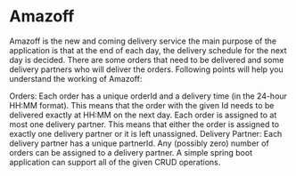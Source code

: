 # Amazoff

Amazoff is the new and coming delivery service the main purpose of the application is that at the end of each day, the delivery schedule for the next day is decided.
There are some orders that need to be delivered and some delivery partners who will deliver the orders. Following points will help you understand the working of Amazoff:

Orders:
Each order has a unique orderId and a delivery time (in the 24-hour HH:MM format). This means that the order with the given Id needs to be delivered exactly at HH:MM on the next day.
Each order is assigned to at most one delivery partner. This means that either the order is assigned to exactly one delivery partner or it is left unassigned.
Delivery Partner:
Each delivery partner has a unique partnerId.
Any (possibly zero) number of orders can be assigned to a delivery partner.
A simple spring boot application can support all of the given CRUD operations. 
